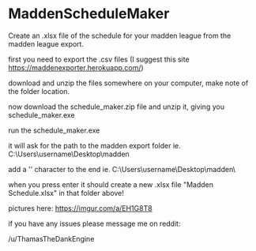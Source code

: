 # MaddenScheduleMaker
Create an .xlsx file of the schedule for your madden league from the madden league export. 

first you need to export the .csv files (I suggest this site https://maddenexporter.herokuapp.com/)

download and unzip the files somewhere on your computer, make note of the folder location. 

now download the schedule_maker.zip file and unzip it, giving you schedule_maker.exe

run the schedule_maker.exe 

it will ask for the path to the madden export folder 
    ie. C:\Users\username\Desktop\madden
    
add a '\' character to the end
    ie. C:\Users\username\Desktop\madden\

when you press enter it should create a new .xlsx file "Madden Schedule.xlsx" in that folder above!

pictures here: https://imgur.com/a/EH1G8T8

if you have any issues please message me on reddit:

  /u/ThamasTheDankEngine
  
  
